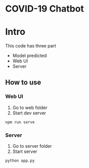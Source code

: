 # COVID-19 Chatbot 

# Intro
This code has three part
- Model predicted
- Web UI
- Server

## How to use
### Web UI
1. Go to web folder
2. Start dev server
```bash
npm run serve
```

### Server
1. Go to server folder
2. Start server
```bash
python app.py
```